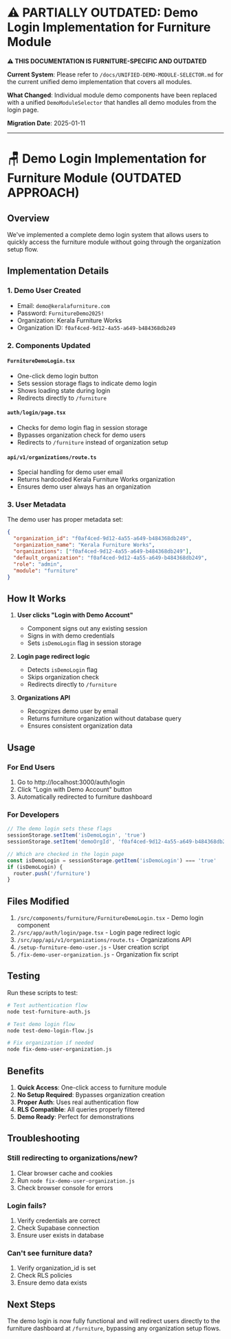 # ⚠️ PARTIALLY OUTDATED: Demo Login Implementation for Furniture Module

**⚠️ THIS DOCUMENTATION IS FURNITURE-SPECIFIC AND OUTDATED**

**Current System**: Please refer to `/docs/UNIFIED-DEMO-MODULE-SELECTOR.md` for the current unified demo implementation that covers all modules.

**What Changed**: Individual module demo components have been replaced with a unified `DemoModuleSelector` that handles all demo modules from the login page.

**Migration Date**: 2025-01-11

---

# 🪑 Demo Login Implementation for Furniture Module (OUTDATED APPROACH)

## Overview

We've implemented a complete demo login system that allows users to quickly access the furniture module without going through the organization setup flow.

## Implementation Details

### 1. **Demo User Created**
- Email: `demo@keralafurniture.com`
- Password: `FurnitureDemo2025!`
- Organization: Kerala Furniture Works
- Organization ID: `f0af4ced-9d12-4a55-a649-b484368db249`

### 2. **Components Updated**

#### `FurnitureDemoLogin.tsx`
- One-click demo login button
- Sets session storage flags to indicate demo login
- Shows loading state during login
- Redirects directly to `/furniture`

#### `auth/login/page.tsx`
- Checks for demo login flag in session storage
- Bypasses organization check for demo users
- Redirects to `/furniture` instead of organization setup

#### `api/v1/organizations/route.ts`
- Special handling for demo user email
- Returns hardcoded Kerala Furniture Works organization
- Ensures demo user always has an organization

### 3. **User Metadata**
The demo user has proper metadata set:
```json
{
  "organization_id": "f0af4ced-9d12-4a55-a649-b484368db249",
  "organization_name": "Kerala Furniture Works",
  "organizations": ["f0af4ced-9d12-4a55-a649-b484368db249"],
  "default_organization": "f0af4ced-9d12-4a55-a649-b484368db249",
  "role": "admin",
  "module": "furniture"
}
```

## How It Works

1. **User clicks "Login with Demo Account"**
   - Component signs out any existing session
   - Signs in with demo credentials
   - Sets `isDemoLogin` flag in session storage

2. **Login page redirect logic**
   - Detects `isDemoLogin` flag
   - Skips organization check
   - Redirects directly to `/furniture`

3. **Organizations API**
   - Recognizes demo user by email
   - Returns furniture organization without database query
   - Ensures consistent organization data

## Usage

### For End Users
1. Go to http://localhost:3000/auth/login
2. Click "Login with Demo Account" button
3. Automatically redirected to furniture dashboard

### For Developers
```typescript
// The demo login sets these flags
sessionStorage.setItem('isDemoLogin', 'true')
sessionStorage.setItem('demoOrgId', 'f0af4ced-9d12-4a55-a649-b484368db249')

// Which are checked in the login page
const isDemoLogin = sessionStorage.getItem('isDemoLogin') === 'true'
if (isDemoLogin) {
  router.push('/furniture')
}
```

## Files Modified

1. `/src/components/furniture/FurnitureDemoLogin.tsx` - Demo login component
2. `/src/app/auth/login/page.tsx` - Login page redirect logic
3. `/src/app/api/v1/organizations/route.ts` - Organizations API
4. `/setup-furniture-demo-user.js` - User creation script
5. `/fix-demo-user-organization.js` - Organization fix script

## Testing

Run these scripts to test:

```bash
# Test authentication flow
node test-furniture-auth.js

# Test demo login flow
node test-demo-login-flow.js

# Fix organization if needed
node fix-demo-user-organization.js
```

## Benefits

1. **Quick Access**: One-click access to furniture module
2. **No Setup Required**: Bypasses organization creation
3. **Proper Auth**: Uses real authentication flow
4. **RLS Compatible**: All queries properly filtered
5. **Demo Ready**: Perfect for demonstrations

## Troubleshooting

### Still redirecting to organizations/new?
1. Clear browser cache and cookies
2. Run `node fix-demo-user-organization.js`
3. Check browser console for errors

### Login fails?
1. Verify credentials are correct
2. Check Supabase connection
3. Ensure user exists in database

### Can't see furniture data?
1. Verify organization_id is set
2. Check RLS policies
3. Ensure demo data exists

## Next Steps

The demo login is now fully functional and will redirect users directly to the furniture dashboard at `/furniture`, bypassing any organization setup flows.